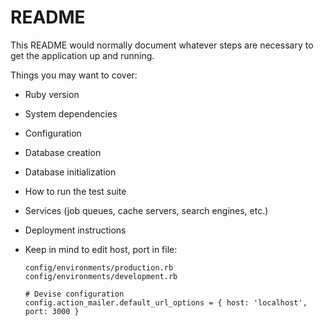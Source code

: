 # README

This README would normally document whatever steps are necessary to get the
application up and running.

Things you may want to cover:

* Ruby version

* System dependencies

* Configuration

* Database creation

* Database initialization

* How to run the test suite

* Services (job queues, cache servers, search engines, etc.)

* Deployment instructions

* Keep in mind to edit host, port in file:
  ```
  config/environments/production.rb
  config/environments/development.rb
  ```

  ```
  # Devise configuration
  config.action_mailer.default_url_options = { host: 'localhost', port: 3000 }
  ```
